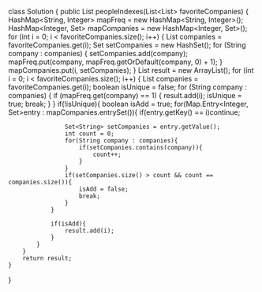 class Solution {
    public List<Integer> peopleIndexes(List<List<String>> favoriteCompanies) {
        HashMap<String, Integer> mapFreq = new HashMap<String, Integer>();
        HashMap<Integer, Set<String>> mapCompanies = new HashMap<Integer, Set<String>>();
        for (int i = 0; i < favoriteCompanies.size(); i++) {
            List<String> companies  = favoriteCompanies.get(i);
            Set<String> setCompanies = new HashSet<String>();
            for (String company : companies) {
                setCompanies.add(company);
                mapFreq.put(company, mapFreq.getOrDefault(company, 0) + 1);
            }
            mapCompanies.put(i, setCompanies);
        }
        List<Integer> result = new ArrayList<Integer>();
        for (int i = 0; i < favoriteCompanies.size(); i++) {
            List<String> companies = favoriteCompanies.get(i);
            boolean isUnique = false;
            for (String company : companies) {
                if (mapFreq.get(company) == 1) {
                    result.add(i);
                    isUnique = true;
                    break;
                }
            }
            if(!isUnique){
                boolean isAdd = true;
                for(Map.Entry<Integer, Set<String>>entry : mapCompanies.entrySet()){
                    if(entry.getKey() == i)continue;

                    Set<String> setCompanies = entry.getValue();
                    int count = 0;
                    for(String company : companies){
                        if(setCompanies.contains(company)){
                            count++;
                        }
                    }
                    if(setCompanies.size() > count && count == companies.size()){
                        isAdd = false;
                        break;
                    }
                }

                if(isAdd){
                    result.add(i);
                }
            }
        }
        return result;
    }
}


